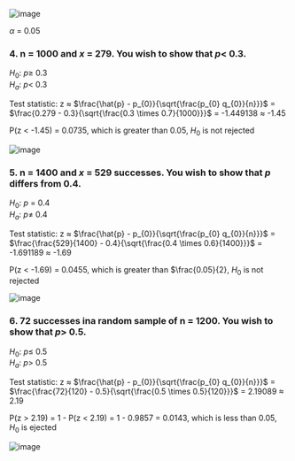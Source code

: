 
![image](https://github.com/user-attachments/assets/2aeb5dfc-dfbd-40b5-b6f4-9b6cbfd7962d)

$\alpha$ = 0.05  


### 4. n = 1000 and $x$ = 279. You wish to show that $p \lt$ 0.3.  

$H_{0}$: $p \geq$ 0.3  
$H_{a}$: $p \lt$ 0.3   

Test statistic: z $\approx$ $\frac{\hat{p} - p_{0}}{\sqrt{\frac{p_{0} q_{0}}{n}}}$ = $\frac{0.279 - 0.3}{\sqrt{\frac{0.3 \times 0.7}{1000}}}$ = -1.449138 $\approx$ -1.45  

P(z $\lt$ -1.45) =  0.0735, which is greater than 0.05, $H_{0}$ is not rejected

![image](https://github.com/user-attachments/assets/ce72f292-4c30-4406-8454-bc5a5aa7cd38)


### 5. n = 1400 and $x$ = 529 successes. You wish to show that $p$ differs from 0.4.  

$H_{0}$: $p$ = 0.4  
$H_{a}$: $p \neq$ 0.4  

Test statistic: z $\approx$ $\frac{\hat{p} - p_{0}}{\sqrt{\frac{p_{0} q_{0}}{n}}}$ = $\frac{\frac{529}{1400} - 0.4}{\sqrt{\frac{0.4 \times 0.6}{1400}}}$ = -1.691189 $\approx$ -1.69  

P(z $\lt$ -1.69) = 0.0455, which is greater than $\frac{0.05}{2}, $H_{0}$ is not rejected  

![image](https://github.com/user-attachments/assets/d34ac7f2-85d8-4503-a56c-b7543d4e55eb)


### 6. 72 successes ina random sample of n = 1200. You wish to show that $p \gt$ 0.5.  

$H_{0}$: $p \leq$ 0.5  
$H_{a}$: $p \gt$ 0.5  

Test statistic: z $\approx$ $\frac{\hat{p} - p_{0}}{\sqrt{\frac{p_{0} q_{0}}{n}}}$ = $\frac{\frac{72}{120} - 0.5}{\sqrt{\frac{0.5 \times 0.5}{120}}}$ = 2.19089 $\approx$ 2.19  

P(z $\gt$ 2.19) = 1 - P(z $\lt$ 2.19) = 1 - 0.9857 = 0.0143, which is less than 0.05, $H_{0}$ is ejected

![image](https://github.com/user-attachments/assets/3e766f31-5c7c-4e83-a488-13fc838ecbdd)

